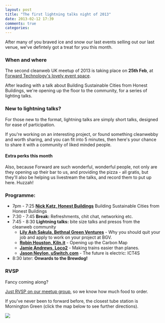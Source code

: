 ```yaml
---
layout: post
title: "The first lightning talks night of 2013"
date: 2013-02-12 17:39
comments: true
categories: 
---
```


After many of you braved ice and snow our last events selling out our last venue, we've defintely got a treat for you this month.

### When and where

The second cleanweb UK meetup of 2013 is taking place on __25th Feb__, at [Forward Technology's lovely event space][forward].

After leading with a talk about Building Sustainable Cities from Honest Buildings, we're opening up the floor to the community, for a series of lighting talks.

### New to lightning talks?

For those new to the format, lightning talks are simply short talks, designed for ease of participation. 

If you're working on an interesting project, or found something cleanwebby and worth sharing, and you can fit into 5 minutes, then here's your chance to share it with a community of liked minded people.

#### Extra perks this month

Also, because Forward are such wonderful, wonderful people, not only are they opening up their bar to us, and providing the pizza - all gratis, but they'll also be helping us livestream the talks, and record them to put up here. Huzzah!

### Programme:

* 7pm - 7:25 __[Nick Katz, Honest Buildings][1]__ Building Sustainable Cities from Honest Buildings
* 7:30 - 7:45 __Break:__ Refreshments, chit chat, networking etc.
* 7:45 - 8:30 __Lightning talks:__ bite size talks and presos from the cleanweb community
  * __[Lily Ash Sakula, Bethnal Green Ventures][2]__ - Why you should quit your job and apply to work on your project at BGV.
  * __[Robin Houston, Kiln.it][3]__ - Opening up the Carbon Map
  * __[Jamie Andrews, Loco2][4]__ - Making trains easier than planes.
  * __[Jason Neylon, uSwitch.com][5]__ - The future is electric: ICT4S
* 8:30 later: __Onwards to the Brewdog!__

### RVSP

Fancy coming along? 

[Just RVSP on our meetup group](http://www.meetup.com/Cleanweb-London/events/94931402), so we know how much food to order.

If you've never been to forward before, the closest tube station is Mornington Green (click the map below to see further directions).

<a href="http://www.forwardtechnology.co.uk/venue"><img src="http://maps.googleapis.com/maps/api/staticmap?center=51.53894,-0.139800&markers=color:red%7Ccolor:red%7Clabel:F%7C51.53794,-0.136700&sensor=false&zoom=14&size=300x200&maptype=roadmap"/></a>


[1]: https://www.honestbuildings.com/site/team
[2]: http://bethnalgreenventures.com
[3]: http://kiln.it
[4]: http://loco2.com
[5]: http://www.uswitch.com
[forward]: http://www.forwardtechnology.co.uk/venue
